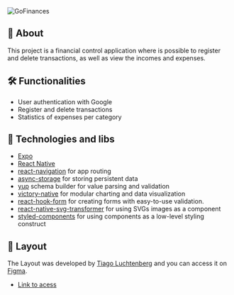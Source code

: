<img alt="GoFinances" title="GoFinances" src="https://user-images.githubusercontent.com/63938494/170589392-b85b3de3-ee8a-485b-a5d2-b042975aad1e.png" />

## 🔎 About

This project is a financial control application where is possible to register and delete transactions, as well as view the incomes and expenses.

## 🛠️ Functionalities

- User authentication with Google
- Register and delete transactions
- Statistics of expenses per category

## 📱 Technologies and libs

- [Expo](https://expo.dev/) 
- [React Native](https://reactnative.dev/)
- [react-navigation](https://reactnavigation.org/docs/getting-started/) for app routing
- [async-storage](https://react-native-async-storage.github.io/async-storage/docs/usage/) for storing persistent data 
- [yup](https://www.npmjs.com/package/yup) schema builder for value parsing and validation
- [victory-native](https://formidable.com/open-source/victory/docs/native/) for modular charting and data visualization
- [react-hook-form](https://react-hook-form.com/) for creating forms with easy-to-use validation.
- [react-native-svg-transformer](https://www.npmjs.com/package/react-native-svg-transformer) for using SVGs images as a component
- [styled-components](https://styled-components.com/) for using components as a low-level styling construct

## 🎨 Layout

The Layout was developed by [Tiago Luchtenberg](https://www.instagram.com/tiagoluchtenberg/) and you can access it on [Figma](https://www.figma.com/).

- [Link to acess](https://www.figma.com/file/T4bP5j6oIMBUo05F3Tj53b/GoFinances?node-id=0%3A1)
